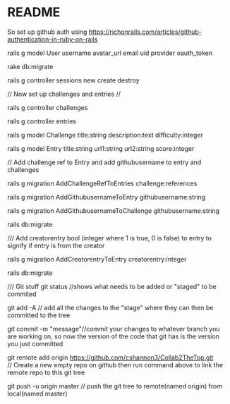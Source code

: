 # README


So set up github auth using https://richonrails.com/articles/github-authentication-in-ruby-on-rails

rails g model User username avatar_url email uid provider oauth_token

rake db:migrate

rails g controller sessions new create destroy

// Now set up challenges and entries //

rails g controller challenges

rails g controller entries

rails g model Challenge title:string description:text difficulty:integer

rails g model Entry title:string url1:string url2:string score:integer

// Add challenge ref to Entry and add githubusername to entry and challenges

rails g migration AddChallengeRefToEntries challenge:references

rails g migration AddGithubusernameToEntry githubusername:string

rails g migration AddGithubusernameToChallenge githubusername:string

rails db:migrate

/// Add creatorentry bool (integer where 1 is true, 0 is false) to entry to signify if entry is from the creator

rails g migration AddCreatorentryToEntry creatorentry:integer

rails db:migrate


/// Git stuff
git status //shows what needs to be added or "staged" to be commited

git add -A // add all the changes to the "stage" where they can then be committed to the tree

git commit -m "message"//commit your changes to whatever branch you are working on, so now the version of the code that git has is the version you just committed

git remote add origin https://github.com/cshannon3/Collab2TheTop.git  
// Create a new empty repo on github then run command above to link the remote repo to this git tree

git push -u origin master
// push the git tree to remote(named origin) from local(named master)


